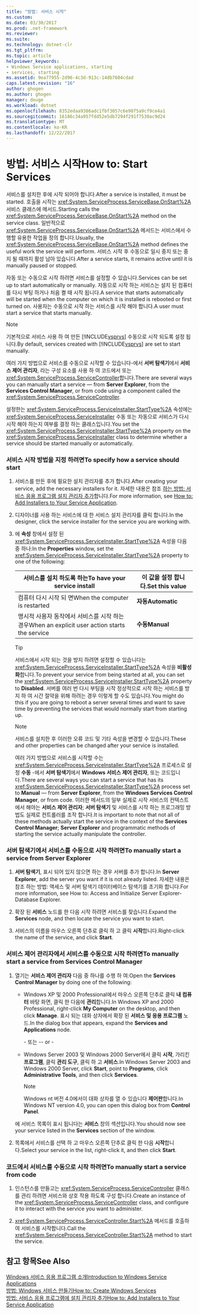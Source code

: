 ```yaml
---
title: "방법: 서비스 시작"
ms.custom: 
ms.date: 03/30/2017
ms.prod: .net-framework
ms.reviewer: 
ms.suite: 
ms.technology: dotnet-clr
ms.tgt_pltfrm: 
ms.topic: article
helpviewer_keywords:
- Windows Service applications, starting
- services, starting
ms.assetid: 9ea77955-2d96-4c3d-913c-14db7604cdad
caps.latest.revision: "16"
author: ghogen
ms.author: ghogen
manager: douge
ms.workload: dotnet
ms.openlocfilehash: 8352edaa9386adc1fbf3057c6e98f5a9cf9ce4a1
ms.sourcegitcommit: 16186c34a957fdd52e5db7294f291f7530ac9d24
ms.translationtype: MT
ms.contentlocale: ko-KR
ms.lasthandoff: 12/22/2017
---
```

# <a name="how-to-start-services"></a><span data-ttu-id="9385d-102">방법: 서비스 시작</span><span class="sxs-lookup"><span data-stu-id="9385d-102">How to: Start Services</span></span>
<span data-ttu-id="9385d-103">서비스를 설치한 후에 시작 되어야 합니다.</span><span class="sxs-lookup"><span data-stu-id="9385d-103">After a service is installed, it must be started.</span></span> <span data-ttu-id="9385d-104">호출을 시작는 <xref:System.ServiceProcess.ServiceBase.OnStart%2A> 서비스 클래스에 메서드.</span><span class="sxs-lookup"><span data-stu-id="9385d-104">Starting calls the <xref:System.ServiceProcess.ServiceBase.OnStart%2A> method on the service class.</span></span> <span data-ttu-id="9385d-105">일반적으로 <xref:System.ServiceProcess.ServiceBase.OnStart%2A> 메서드는 서비스에서 수행할 유용한 작업을 정의 합니다.</span><span class="sxs-lookup"><span data-stu-id="9385d-105">Usually, the <xref:System.ServiceProcess.ServiceBase.OnStart%2A> method defines the useful work the service will perform.</span></span> <span data-ttu-id="9385d-106">서비스 시작 후 수동으로 일시 중지 또는 중지 될 때까지 활성 남아 있습니다.</span><span class="sxs-lookup"><span data-stu-id="9385d-106">After a service starts, it remains active until it is manually paused or stopped.</span></span>  
  
 <span data-ttu-id="9385d-107">자동 또는 수동으로 시작 하려면 서비스를 설정할 수 있습니다.</span><span class="sxs-lookup"><span data-stu-id="9385d-107">Services can be set up to start automatically or manually.</span></span> <span data-ttu-id="9385d-108">자동으로 시작 하는 서비스는 설치 된 컴퓨터를 다시 부팅 하거나 처음 켤 때 시작 됩니다.</span><span class="sxs-lookup"><span data-stu-id="9385d-108">A service that starts automatically will be started when the computer on which it is installed is rebooted or first turned on.</span></span> <span data-ttu-id="9385d-109">사용자는 수동으로 시작 하는 서비스를 시작 해야 합니다.</span><span class="sxs-lookup"><span data-stu-id="9385d-109">A user must start a service that starts manually.</span></span>  
  
> [!NOTE]
>  <span data-ttu-id="9385d-110">기본적으로 서비스 사용 하 여 만든 [!INCLUDE[vsprvs](../../../includes/vsprvs-md.md)] 수동으로 시작 되도록 설정 됩니다.</span><span class="sxs-lookup"><span data-stu-id="9385d-110">By default, services created with [!INCLUDE[vsprvs](../../../includes/vsprvs-md.md)] are set to start manually.</span></span>  
  
 <span data-ttu-id="9385d-111">여러 가지 방법으로 서비스를 수동으로 시작할 수 있습니다-에서 **서버 탐색기**에서 **서비스 제어 관리자**, 라는 구성 요소를 사용 하 여 코드에서 또는 <xref:System.ServiceProcess.ServiceController>합니다.</span><span class="sxs-lookup"><span data-stu-id="9385d-111">There are several ways you can manually start a service — from **Server Explorer**, from the **Services Control Manager**, or from code using a component called the <xref:System.ServiceProcess.ServiceController>.</span></span>  
  
 <span data-ttu-id="9385d-112">설정한는 <xref:System.ServiceProcess.ServiceInstaller.StartType%2A> 속성에는 <xref:System.ServiceProcess.ServiceInstaller> 수동 또는 자동으로 서비스가 다시 시작 해야 하는지 여부를 결정 하는 클래스입니다.</span><span class="sxs-lookup"><span data-stu-id="9385d-112">You set the <xref:System.ServiceProcess.ServiceInstaller.StartType%2A> property on the <xref:System.ServiceProcess.ServiceInstaller> class to determine whether a service should be started manually or automatically.</span></span>  
  
### <a name="to-specify-how-a-service-should-start"></a><span data-ttu-id="9385d-113">서비스 시작 방법을 지정 하려면</span><span class="sxs-lookup"><span data-stu-id="9385d-113">To specify how a service should start</span></span>  
  
1.  <span data-ttu-id="9385d-114">서비스를 만든 후에 필요한 설치 관리자를 추가 합니다.</span><span class="sxs-lookup"><span data-stu-id="9385d-114">After creating your service, add the necessary installers for it.</span></span> <span data-ttu-id="9385d-115">자세한 내용은 참조 [하는 방법: 서비스 응용 프로그램 설치 관리자 추가](../../../docs/framework/windows-services/how-to-add-installers-to-your-service-application.md)합니다.</span><span class="sxs-lookup"><span data-stu-id="9385d-115">For more information, see [How to: Add Installers to Your Service Application](../../../docs/framework/windows-services/how-to-add-installers-to-your-service-application.md).</span></span>  
  
2.  <span data-ttu-id="9385d-116">디자이너를 사용 하는 서비스에 대 한 서비스 설치 관리자를 클릭 합니다.</span><span class="sxs-lookup"><span data-stu-id="9385d-116">In the designer, click the service installer for the service you are working with.</span></span>  
  
3.  <span data-ttu-id="9385d-117">에 **속성** 창에서 설정 된 <xref:System.ServiceProcess.ServiceInstaller.StartType%2A> 속성을 다음 중 하나:</span><span class="sxs-lookup"><span data-stu-id="9385d-117">In the **Properties** window, set the <xref:System.ServiceProcess.ServiceInstaller.StartType%2A> property to one of the following:</span></span>  
  
    |<span data-ttu-id="9385d-118">서비스를 설치 하도록 하는</span><span class="sxs-lookup"><span data-stu-id="9385d-118">To have your service install</span></span>|<span data-ttu-id="9385d-119">이 값을 설정 합니다.</span><span class="sxs-lookup"><span data-stu-id="9385d-119">Set this value</span></span>|  
    |----------------------------------|--------------------|  
    |<span data-ttu-id="9385d-120">컴퓨터 다시 시작 되 면</span><span class="sxs-lookup"><span data-stu-id="9385d-120">When the computer is restarted</span></span>|<span data-ttu-id="9385d-121">**자동**</span><span class="sxs-lookup"><span data-stu-id="9385d-121">**Automatic**</span></span>|  
    |<span data-ttu-id="9385d-122">명시적 사용자 동작에서 서비스를 시작 하는 경우</span><span class="sxs-lookup"><span data-stu-id="9385d-122">When an explicit user action starts the service</span></span>|<span data-ttu-id="9385d-123">**수동**</span><span class="sxs-lookup"><span data-stu-id="9385d-123">**Manual**</span></span>|  
  
    > [!TIP]
    >  <span data-ttu-id="9385d-124">서비스에서 시작 되는 것을 방지 하려면 설정할 수 있습니다는 <xref:System.ServiceProcess.ServiceInstaller.StartType%2A> 속성을 **비활성화**합니다.</span><span class="sxs-lookup"><span data-stu-id="9385d-124">To prevent your service from being started at all, you can set the <xref:System.ServiceProcess.ServiceInstaller.StartType%2A> property to **Disabled**.</span></span> <span data-ttu-id="9385d-125">서버를 여러 번 다시 부팅을 시작 정상적으로 시작 하는 서비스를 방지 하 여 시간 절약을 위해 하려는 경우 이렇게 할 수도 있습니다.</span><span class="sxs-lookup"><span data-stu-id="9385d-125">You might do this if you are going to reboot a server several times and want to save time by preventing the services that would normally start from starting up.</span></span>  
  
    > [!NOTE]
    >  <span data-ttu-id="9385d-126">서비스를 설치한 후 이러한 오류 코드 및 기타 속성을 변경할 수 있습니다.</span><span class="sxs-lookup"><span data-stu-id="9385d-126">These and other properties can be changed after your service is installed.</span></span>  
  
     <span data-ttu-id="9385d-127">여러 가지 방법으로 서비스를 시작할 수는 <xref:System.ServiceProcess.ServiceInstaller.StartType%2A> 프로세스로 설정 **수동** -에서 **서버 탐색기**에서 **Windows 서비스 제어 관리자**, 또는 코드입니다.</span><span class="sxs-lookup"><span data-stu-id="9385d-127">There are several ways you can start a service that has its <xref:System.ServiceProcess.ServiceInstaller.StartType%2A> process set to **Manual** — from **Server Explorer**, from the **Windows Services Control Manager**, or from code.</span></span> <span data-ttu-id="9385d-128">이러한 메서드의 일부 실제로 시작 서비스의 컨텍스트에서 해야는 **서비스 제어 관리자**; **서버 탐색기** 및 서비스를 시작 하는 프로그래밍 방법도 실제로 컨트롤러를 조작 합니다.</span><span class="sxs-lookup"><span data-stu-id="9385d-128">It is important to note that not all of these methods actually start the service in the context of the **Services Control Manager**; **Server Explorer** and programmatic methods of starting the service actually manipulate the controller.</span></span>  
  
### <a name="to-manually-start-a-service-from-server-explorer"></a><span data-ttu-id="9385d-129">서버 탐색기에서 서비스를 수동으로 시작 하려면</span><span class="sxs-lookup"><span data-stu-id="9385d-129">To manually start a service from Server Explorer</span></span>  
  
1.  <span data-ttu-id="9385d-130">**서버 탐색기**, 표시 되어 있지 않으면 하는 경우 서버를 추가 합니다.</span><span class="sxs-lookup"><span data-stu-id="9385d-130">In **Server Explorer**, add the server you want if it is not already listed.</span></span> <span data-ttu-id="9385d-131">자세한 내용은 참조 하는 방법: 액세스 및 서버 탐색기 데이터베이스 탐색기를 초기화 합니다.</span><span class="sxs-lookup"><span data-stu-id="9385d-131">For more information, see How to: Access and Initialize Server Explorer-Database Explorer.</span></span>  
  
2.  <span data-ttu-id="9385d-132">확장 된 **서비스** 노드를 한 다음 시작 하려면 서비스를 찾습니다.</span><span class="sxs-lookup"><span data-stu-id="9385d-132">Expand the **Services** node, and then locate the service you want to start.</span></span>  
  
3.  <span data-ttu-id="9385d-133">서비스의 이름을 마우스 오른쪽 단추로 클릭 하 고 클릭 **시작**합니다.</span><span class="sxs-lookup"><span data-stu-id="9385d-133">Right-click the name of the service, and click **Start**.</span></span>  
  
### <a name="to-manually-start-a-service-from-services-control-manager"></a><span data-ttu-id="9385d-134">서비스 제어 관리자에서 서비스를 수동으로 시작 하려면</span><span class="sxs-lookup"><span data-stu-id="9385d-134">To manually start a service from Services Control Manager</span></span>  
  
1.  <span data-ttu-id="9385d-135">열기는 **서비스 제어 관리자** 다음 중 하나를 수행 하 여:</span><span class="sxs-lookup"><span data-stu-id="9385d-135">Open the **Services Control Manager** by doing one of the following:</span></span>  
  
    -   <span data-ttu-id="9385d-136">Windows XP 및 2000 Professional에서 마우스 오른쪽 단추로 클릭 **내 컴퓨터** 바탕 화면, 클릭 한 다음에 **관리**합니다.</span><span class="sxs-lookup"><span data-stu-id="9385d-136">In Windows XP and 2000 Professional, right-click **My Computer** on the desktop, and then click **Manage**.</span></span> <span data-ttu-id="9385d-137">표시 되는 대화 상자에서 확장 된 **서비스 및 응용 프로그램** 노드.</span><span class="sxs-lookup"><span data-stu-id="9385d-137">In the dialog box that appears, expand the **Services and Applications** node.</span></span>  
  
         <span data-ttu-id="9385d-138">\- 또는 -</span><span class="sxs-lookup"><span data-stu-id="9385d-138">\- or -</span></span>  
  
    -   <span data-ttu-id="9385d-139">Windows Server 2003 및 Windows 2000 Server에서 클릭 **시작**, 가리킨 **프로그램**, 클릭 **관리 도구**, 클릭 하 고 **서비스**.</span><span class="sxs-lookup"><span data-stu-id="9385d-139">In Windows Server 2003 and Windows 2000 Server, click **Start**, point to **Programs**, click **Administrative Tools**, and then click **Services**.</span></span>  
  
        > [!NOTE]
        >  <span data-ttu-id="9385d-140">Windows nt 버전 4.0에서이 대화 상자를 열 수 있습니다 **제어판**합니다.</span><span class="sxs-lookup"><span data-stu-id="9385d-140">In Windows NT version 4.0, you can open this dialog box from **Control Panel**.</span></span>  
  
     <span data-ttu-id="9385d-141">에 서비스 목록이 표시 됩니다는 **서비스** 창의 섹션입니다.</span><span class="sxs-lookup"><span data-stu-id="9385d-141">You should now see your service listed in the **Services** section of the window.</span></span>  
  
2.  <span data-ttu-id="9385d-142">목록에서 서비스를 선택 하 고 마우스 오른쪽 단추로 클릭 한 다음 **시작**합니다.</span><span class="sxs-lookup"><span data-stu-id="9385d-142">Select your service in the list, right-click it, and then click **Start**.</span></span>  
  
### <a name="to-manually-start-a-service-from-code"></a><span data-ttu-id="9385d-143">코드에서 서비스를 수동으로 시작 하려면</span><span class="sxs-lookup"><span data-stu-id="9385d-143">To manually start a service from code</span></span>  
  
1.  <span data-ttu-id="9385d-144">인스턴스를 만들고는 <xref:System.ServiceProcess.ServiceController> 클래스를 관리 하려면 서비스와 상호 작용 하도록 구성 합니다.</span><span class="sxs-lookup"><span data-stu-id="9385d-144">Create an instance of the <xref:System.ServiceProcess.ServiceController> class, and configure it to interact with the service you want to administer.</span></span>  
  
2.  <span data-ttu-id="9385d-145"><xref:System.ServiceProcess.ServiceController.Start%2A> 메서드를 호출하여 서비스를 시작합니다.</span><span class="sxs-lookup"><span data-stu-id="9385d-145">Call the <xref:System.ServiceProcess.ServiceController.Start%2A> method to start the service.</span></span>  
  
## <a name="see-also"></a><span data-ttu-id="9385d-146">참고 항목</span><span class="sxs-lookup"><span data-stu-id="9385d-146">See Also</span></span>  
 [<span data-ttu-id="9385d-147">Windows 서비스 응용 프로그램 소개</span><span class="sxs-lookup"><span data-stu-id="9385d-147">Introduction to Windows Service Applications</span></span>](../../../docs/framework/windows-services/introduction-to-windows-service-applications.md)  
 [<span data-ttu-id="9385d-148">방법: Windows 서비스 만들기</span><span class="sxs-lookup"><span data-stu-id="9385d-148">How to: Create Windows Services</span></span>](../../../docs/framework/windows-services/how-to-create-windows-services.md)  
 [<span data-ttu-id="9385d-149">방법: 서비스 응용 프로그램에 설치 관리자 추가</span><span class="sxs-lookup"><span data-stu-id="9385d-149">How to: Add Installers to Your Service Application</span></span>](../../../docs/framework/windows-services/how-to-add-installers-to-your-service-application.md)
